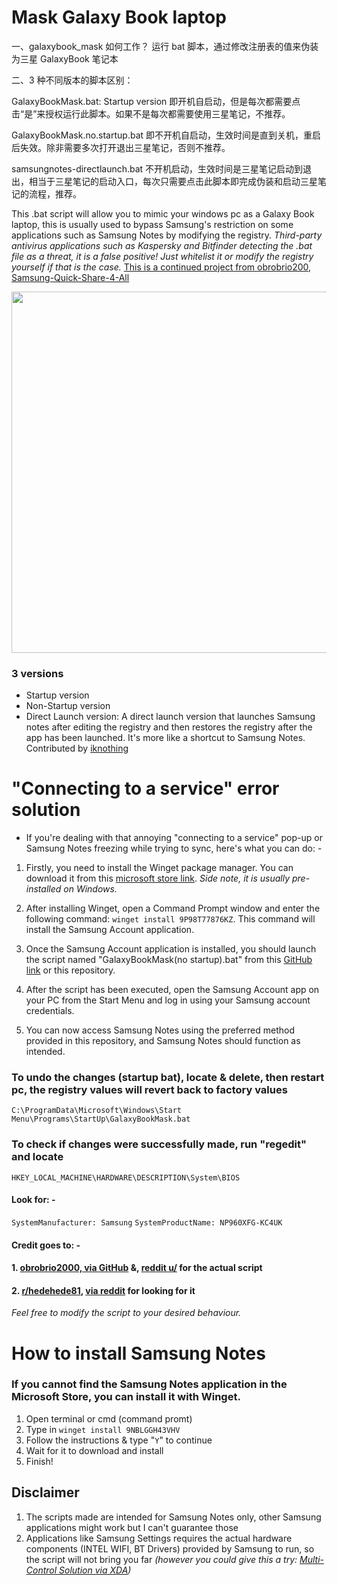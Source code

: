 # Mask Galaxy Book laptop

一、galaxybook_mask 如何工作？
运行 bat 脚本，通过修改注册表的值来伪装为三星 GalaxyBook 笔记本

二、3 种不同版本的脚本区别：

GalaxyBookMask.bat: Startup version 即开机自启动，但是每次都需要点击“是”来授权运行此脚本。如果不是每次都需要使用三星笔记，不推荐。

GalaxyBookMask.no.startup.bat 即不开机自启动，生效时间是直到关机，重启后失效。除非需要多次打开退出三星笔记，否则不推荐。

samsungnotes-directlaunch.bat 不开机启动，生效时间是三星笔记启动到退出，相当于三星笔记的启动入口，每次只需要点击此脚本即完成伪装和启动三星笔记的流程，推荐。

This .bat script will allow you to mimic your windows pc as a Galaxy Book laptop, this is usually used to bypass Samsung's restriction on some applications such as Samsung Notes by modifying the registry. _Third-party antivirus applications such as Kaspersky and Bitfinder detecting the .bat file as a threat, it is a false positive! Just whitelist it or modify the registry yourself if that is the case._ [This is a continued project from obrobrio200, Samsung-Quick-Share-4-All](https://github.com/obrobrio2000/Samsung-Quick-Share-4-All)

<img src="https://preview.redd.it/nzxqcqw9dyib1.png?width=778&format=png&auto=webp&s=493855bde83d0712952a36d6a5a8ab8a5f34693c" width="678" height="578"> 

### 3 versions
- Startup version
- Non-Startup version
- Direct Launch version: A direct launch version that launches Samsung notes after editing the registry and then restores the registry after the app has been launched. It's more like a shortcut to Samsung Notes. Contributed by [iknothing](https://github.com/iknothing)


# "Connecting to a service" error solution

- If you're dealing with that annoying "connecting to a service" pop-up or Samsung Notes freezing while trying to sync, here's what you can do: -

1. Firstly, you need to install the Winget package manager. You can download it from this [microsoft store link](https://www.microsoft.com/store/productid/9NBLGGH4NNS1?ocid=pdpshare). *Side note, it is usually pre-installed on Windows.*

2. After installing Winget, open a Command Prompt window and enter the following command: `winget install 9P98T77876KZ`. This command will install the Samsung Account application.

3. Once the Samsung Account application is installed, you should launch the script named "GalaxyBookMask(no startup).bat" from this [GitHub link](https://github.com/kellwinr/galaxybook_mask) or this repository.

4. After the script has been executed, open the Samsung Account app on your PC from the Start Menu and log in using your Samsung account credentials.

5.  You can now access Samsung Notes using the preferred method provided in this repository, and Samsung Notes should function as intended.



### To undo the changes (startup bat), locate & delete, then restart pc, the registry values will revert back to factory values

`C:\ProgramData\Microsoft\Windows\Start Menu\Programs\StartUp\GalaxyBookMask.bat`


### To check if changes were successfully made, run "regedit" and locate
`HKEY_LOCAL_MACHINE\HARDWARE\DESCRIPTION\System\BIOS`

#### Look for: -
`SystemManufacturer: Samsung`
`SystemProductName: NP960XFG-KC4UK`

#### Credit goes to: -
#### 1. [obrobrio2000, via GitHub](https://github.com/obrobrio2000/Samsung-Quick-Share-4-All) &, [reddit u/](https://www.reddit.com/user/obrobrio2000/) for the actual script
#### 2. [r/hedehede81](https://www.reddit.com/user/hedehede81), [via reddit](https://www.reddit.com/r/GalaxyBook/comments/15v05bv/samsung_notes_does_not_run_on_nongalaxy_book/?utm_source=share&utm_medium=web2x&context=3) for looking for it
_Feel free to modify the script to your desired behaviour._

# How to install Samsung Notes
### If you cannot find the Samsung Notes application in the Microsoft Store, you can install it with Winget.
1. Open terminal or cmd (command promt)
2. Type in `winget install 9NBLGGH43VHV`
3. Follow the instructions & type "`Y`" to continue
4. Wait for it to download and install
5. Finish! 

## Disclaimer
1. The scripts made are intended for Samsung Notes only, other Samsung applications might work but I can't guarantee those
2. Applications like Samsung Settings requires the actual hardware components (INTEL WIFI, BT Drivers) provided by Samsung to run, so the script will not bring you far _(however you could give this a try: [Multi-Control Solution via XDA](https://xdaforums.com/t/how-to-samsung-multi-control-with-non-samsung-windows-pc.4640205/))_
